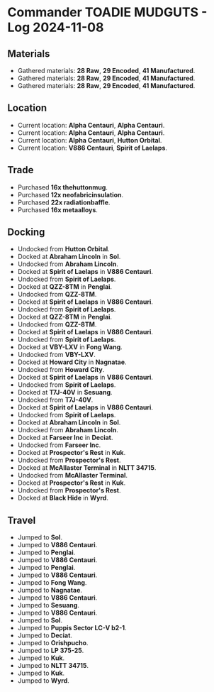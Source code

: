# Commander TOADIE MUDGUTS - Log 2024-11-08

## Materials
- Gathered materials: **28 Raw**, **29 Encoded**, **41 Manufactured**.
- Gathered materials: **28 Raw**, **29 Encoded**, **41 Manufactured**.
- Gathered materials: **28 Raw**, **29 Encoded**, **41 Manufactured**.

## Location
- Current location: **Alpha Centauri**, **Alpha Centauri**.
- Current location: **Alpha Centauri**, **Alpha Centauri**.
- Current location: **Alpha Centauri**, **Hutton Orbital**.
- Current location: **V886 Centauri**, **Spirit of Laelaps**.

## Trade
- Purchased **16x thehuttonmug**.
- Purchased **12x neofabricinsulation**.
- Purchased **22x radiationbaffle**.
- Purchased **16x metaalloys**.

## Docking
- Undocked from **Hutton Orbital**.
- Docked at **Abraham Lincoln** in **Sol**.
- Undocked from **Abraham Lincoln**.
- Docked at **Spirit of Laelaps** in **V886 Centauri**.
- Undocked from **Spirit of Laelaps**.
- Docked at **QZZ-8TM** in **Penglai**.
- Undocked from **QZZ-8TM**.
- Docked at **Spirit of Laelaps** in **V886 Centauri**.
- Undocked from **Spirit of Laelaps**.
- Docked at **QZZ-8TM** in **Penglai**.
- Undocked from **QZZ-8TM**.
- Docked at **Spirit of Laelaps** in **V886 Centauri**.
- Undocked from **Spirit of Laelaps**.
- Docked at **VBY-LXV** in **Fong Wang**.
- Undocked from **VBY-LXV**.
- Docked at **Howard City** in **Nagnatae**.
- Undocked from **Howard City**.
- Docked at **Spirit of Laelaps** in **V886 Centauri**.
- Undocked from **Spirit of Laelaps**.
- Docked at **T7J-40V** in **Sesuang**.
- Undocked from **T7J-40V**.
- Docked at **Spirit of Laelaps** in **V886 Centauri**.
- Undocked from **Spirit of Laelaps**.
- Docked at **Abraham Lincoln** in **Sol**.
- Undocked from **Abraham Lincoln**.
- Docked at **Farseer Inc** in **Deciat**.
- Undocked from **Farseer Inc**.
- Docked at **Prospector's Rest** in **Kuk**.
- Undocked from **Prospector's Rest**.
- Docked at **McAllaster Terminal** in **NLTT 34715**.
- Undocked from **McAllaster Terminal**.
- Docked at **Prospector's Rest** in **Kuk**.
- Undocked from **Prospector's Rest**.
- Docked at **Black Hide** in **Wyrd**.

## Travel
- Jumped to **Sol**.
- Jumped to **V886 Centauri**.
- Jumped to **Penglai**.
- Jumped to **V886 Centauri**.
- Jumped to **Penglai**.
- Jumped to **V886 Centauri**.
- Jumped to **Fong Wang**.
- Jumped to **Nagnatae**.
- Jumped to **V886 Centauri**.
- Jumped to **Sesuang**.
- Jumped to **V886 Centauri**.
- Jumped to **Sol**.
- Jumped to **Puppis Sector LC-V b2-1**.
- Jumped to **Deciat**.
- Jumped to **Orishpucho**.
- Jumped to **LP 375-25**.
- Jumped to **Kuk**.
- Jumped to **NLTT 34715**.
- Jumped to **Kuk**.
- Jumped to **Wyrd**.

